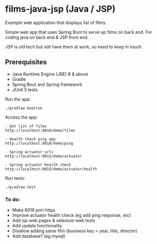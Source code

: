 # films-java-jsp (Java / JSP)

Example web application that displays list of films.

Simple web app that uses Spring Boot to serve up films on back end.  For coding java on back end & JSP front end.

JSP is old tech but still have them at work, so need to keep in touch.

## Prerequisites
* Java Runtime Engine (JRE) 8 & above
* Gradle
* Spring Boot and Spring framework
* JUnit 5 tests

Run the app:
```
./gradlew bootrun
```

Access the app:
```
- Get list of films
http://localhost:8018/demo/films

- Health check ping app
http://localhost:8018/demo/ping

- Spring actuator urls
http://localhost:8015/demo/actuator

- Spring actuator health check
http://localhost:8015/demo/actuator/health 
```

Run tests:
```
./gradlew test
```

### To do:
* Make 8018 port https
* Improve actuator health check (eg add ping response, etc)
* Add jsp web pages & selenium web tests
* Add update functionality
* Disallow adding same film (business key = year, title, director)
* Add database? (eg mysql)
